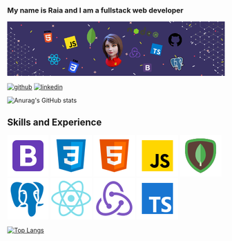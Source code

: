 ### My name is Raia and I am a fullstack web developer

![I am a fullstack web developer](https://github.com/Raia-Kisseljova/Raia-Kisseljova/blob/main/banner.png)


[<img src='https://cdn.jsdelivr.net/npm/simple-icons@3.0.1/icons/github.svg' alt='github' height='40'>](https://github.com/Raia-Kisseljova)  [<img src='https://cdn.jsdelivr.net/npm/simple-icons@3.0.1/icons/linkedin.svg' alt='linkedin' height='40'>](https://www.linkedin.com/in/raissa-kisseljova-b543a3215/) 


![Anurag's GitHub stats](https://github-readme-stats.vercel.app/api?username=Raia-Kisseljova&show_icons=true&theme=radical)

## Skills and Experience
![Bootstrap](https://github.com/Raia-Kisseljova/Raia-Kisseljova/blob/main/icons8-bootstrap-96.png)
![CSS3](https://github.com/Raia-Kisseljova/Raia-Kisseljova/blob/main/icons8-css3-96.png)
![HTML5](https://github.com/Raia-Kisseljova/Raia-Kisseljova/blob/main/icons8-html-5-96.png)
![Javascript](https://github.com/Raia-Kisseljova/Raia-Kisseljova/blob/main/icons8-javascript-96.png)
![MongoDB](https://github.com/Raia-Kisseljova/Raia-Kisseljova/blob/main/icons8-mongodb-96.png)
![Postresql](https://github.com/Raia-Kisseljova/Raia-Kisseljova/blob/main/icons8-postgresql-96.png)
![React](https://github.com/Raia-Kisseljova/Raia-Kisseljova/blob/main/icons8-react-native-96.png)
![Redux](https://github.com/Raia-Kisseljova/Raia-Kisseljova/blob/main/icons8-redux-96.png)
![Typescript](https://github.com/Raia-Kisseljova/Raia-Kisseljova/blob/main/icons8-typescript-96.png)


[![Top Langs](https://github-readme-stats.vercel.app/api/top-langs/?username=Raia-Kisseljova)](https://github.com/anuraghazra/github-readme-stats)

<!--
**Raia-Kisseljova/Raia-Kisseljova** is a ✨ _special_ ✨ repository because its `README.md` (this file) appears on your GitHub profile.

Here are some ideas to get you started:

- 🔭 I’m currently working on ...
- 🌱 I’m currently learning ...
- 👯 I’m looking to collaborate on ...
- 🤔 I’m looking for help with ...
- 💬 Ask me about ...
- 📫 How to reach me: ...
- 😄 Pronouns: ...
- ⚡ Fun fact: ...
-->
